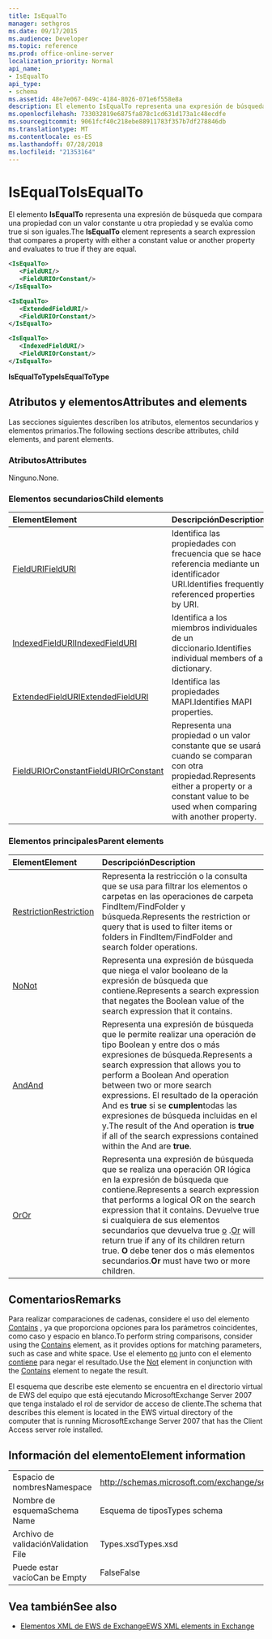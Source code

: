 ```yaml
---
title: IsEqualTo
manager: sethgros
ms.date: 09/17/2015
ms.audience: Developer
ms.topic: reference
ms.prod: office-online-server
localization_priority: Normal
api_name:
- IsEqualTo
api_type:
- schema
ms.assetid: 48e7e067-049c-4184-8026-071e6f558e8a
description: El elemento IsEqualTo representa una expresión de búsqueda que compara una propiedad con un valor constante u otra propiedad y se evalúa como true si son iguales.
ms.openlocfilehash: 733032819e6875fa878c1cd631d173a1c48ecdfe
ms.sourcegitcommit: 9061fcf40c218ebe88911783f357b7df278846db
ms.translationtype: MT
ms.contentlocale: es-ES
ms.lasthandoff: 07/28/2018
ms.locfileid: "21353164"
---
```

# <a name="isequalto"></a><span data-ttu-id="b1a69-103">IsEqualTo</span><span class="sxs-lookup"><span data-stu-id="b1a69-103">IsEqualTo</span></span>

<span data-ttu-id="b1a69-104">El elemento **IsEqualTo** representa una expresión de búsqueda que compara una propiedad con un valor constante u otra propiedad y se evalúa como true si son iguales.</span><span class="sxs-lookup"><span data-stu-id="b1a69-104">The **IsEqualTo** element represents a search expression that compares a property with either a constant value or another property and evaluates to true if they are equal.</span></span> 
  
```xml
<IsEqualTo>
   <FieldURI/>
   <FieldURIOrConstant/>
</IsEqualTo>
```

```xml
<IsEqualTo>
   <ExtendedFieldURI/>
   <FieldURIOrConstant/>
</IsEqualTo>
```

```xml
<IsEqualTo>
   <IndexedFieldURI/> 
   <FieldURIOrConstant/>
</IsEqualTo>
```

<span data-ttu-id="b1a69-105">**IsEqualToType**</span><span class="sxs-lookup"><span data-stu-id="b1a69-105">**IsEqualToType**</span></span>

## <a name="attributes-and-elements"></a><span data-ttu-id="b1a69-106">Atributos y elementos</span><span class="sxs-lookup"><span data-stu-id="b1a69-106">Attributes and elements</span></span>

<span data-ttu-id="b1a69-107">Las secciones siguientes describen los atributos, elementos secundarios y elementos primarios.</span><span class="sxs-lookup"><span data-stu-id="b1a69-107">The following sections describe attributes, child elements, and parent elements.</span></span>
  
### <a name="attributes"></a><span data-ttu-id="b1a69-108">Atributos</span><span class="sxs-lookup"><span data-stu-id="b1a69-108">Attributes</span></span>

<span data-ttu-id="b1a69-109">Ninguno.</span><span class="sxs-lookup"><span data-stu-id="b1a69-109">None.</span></span>
  
### <a name="child-elements"></a><span data-ttu-id="b1a69-110">Elementos secundarios</span><span class="sxs-lookup"><span data-stu-id="b1a69-110">Child elements</span></span>

|<span data-ttu-id="b1a69-111">**Element**</span><span class="sxs-lookup"><span data-stu-id="b1a69-111">**Element**</span></span>|<span data-ttu-id="b1a69-112">**Descripción**</span><span class="sxs-lookup"><span data-stu-id="b1a69-112">**Description**</span></span>|
|:-----|:-----|
|[<span data-ttu-id="b1a69-113">FieldURI</span><span class="sxs-lookup"><span data-stu-id="b1a69-113">FieldURI</span></span>](fielduri.md) <br/> |<span data-ttu-id="b1a69-114">Identifica las propiedades con frecuencia que se hace referencia mediante un identificador URI.</span><span class="sxs-lookup"><span data-stu-id="b1a69-114">Identifies frequently referenced properties by URI.</span></span>  <br/> |
|[<span data-ttu-id="b1a69-115">IndexedFieldURI</span><span class="sxs-lookup"><span data-stu-id="b1a69-115">IndexedFieldURI</span></span>](indexedfielduri.md) <br/> |<span data-ttu-id="b1a69-116">Identifica a los miembros individuales de un diccionario.</span><span class="sxs-lookup"><span data-stu-id="b1a69-116">Identifies individual members of a dictionary.</span></span>  <br/> |
|[<span data-ttu-id="b1a69-117">ExtendedFieldURI</span><span class="sxs-lookup"><span data-stu-id="b1a69-117">ExtendedFieldURI</span></span>](extendedfielduri.md) <br/> |<span data-ttu-id="b1a69-118">Identifica las propiedades MAPI.</span><span class="sxs-lookup"><span data-stu-id="b1a69-118">Identifies MAPI properties.</span></span>  <br/> |
|[<span data-ttu-id="b1a69-119">FieldURIOrConstant</span><span class="sxs-lookup"><span data-stu-id="b1a69-119">FieldURIOrConstant</span></span>](fielduriorconstant.md) <br/> |<span data-ttu-id="b1a69-120">Representa una propiedad o un valor constante que se usará cuando se comparan con otra propiedad.</span><span class="sxs-lookup"><span data-stu-id="b1a69-120">Represents either a property or a constant value to be used when comparing with another property.</span></span>  <br/> |
   
### <a name="parent-elements"></a><span data-ttu-id="b1a69-121">Elementos principales</span><span class="sxs-lookup"><span data-stu-id="b1a69-121">Parent elements</span></span>

|<span data-ttu-id="b1a69-122">**Element**</span><span class="sxs-lookup"><span data-stu-id="b1a69-122">**Element**</span></span>|<span data-ttu-id="b1a69-123">**Descripción**</span><span class="sxs-lookup"><span data-stu-id="b1a69-123">**Description**</span></span>|
|:-----|:-----|
|[<span data-ttu-id="b1a69-124">Restriction</span><span class="sxs-lookup"><span data-stu-id="b1a69-124">Restriction</span></span>](restriction.md) <br/> |<span data-ttu-id="b1a69-125">Representa la restricción o la consulta que se usa para filtrar los elementos o carpetas en las operaciones de carpeta FindItem/FindFolder y búsqueda.</span><span class="sxs-lookup"><span data-stu-id="b1a69-125">Represents the restriction or query that is used to filter items or folders in FindItem/FindFolder and search folder operations.</span></span>  <br/> |
|[<span data-ttu-id="b1a69-126">No</span><span class="sxs-lookup"><span data-stu-id="b1a69-126">Not</span></span>](not.md) <br/> |<span data-ttu-id="b1a69-127">Representa una expresión de búsqueda que niega el valor booleano de la expresión de búsqueda que contiene.</span><span class="sxs-lookup"><span data-stu-id="b1a69-127">Represents a search expression that negates the Boolean value of the search expression that it contains.</span></span>  <br/> |
|[<span data-ttu-id="b1a69-128">And</span><span class="sxs-lookup"><span data-stu-id="b1a69-128">And</span></span>](and.md) <br/> |<span data-ttu-id="b1a69-129">Representa una expresión de búsqueda que le permite realizar una operación de tipo Boolean y entre dos o más expresiones de búsqueda.</span><span class="sxs-lookup"><span data-stu-id="b1a69-129">Represents a search expression that allows you to perform a Boolean And operation between two or more search expressions.</span></span> <span data-ttu-id="b1a69-130">El resultado de la operación And es **true** si se **cumplen**todas las expresiones de búsqueda incluidas en el y.</span><span class="sxs-lookup"><span data-stu-id="b1a69-130">The result of the And operation is **true** if all of the search expressions contained within the And are **true**.</span></span>  <br/> |
|[<span data-ttu-id="b1a69-131">Or</span><span class="sxs-lookup"><span data-stu-id="b1a69-131">Or</span></span>](or.md) <br/> |<span data-ttu-id="b1a69-132">Representa una expresión de búsqueda que se realiza una operación OR lógica en la expresión de búsqueda que contiene.</span><span class="sxs-lookup"><span data-stu-id="b1a69-132">Represents a search expression that performs a logical OR on the search expression that it contains.</span></span> <span data-ttu-id="b1a69-133">Devuelve true si cualquiera de sus elementos secundarios que devuelva true [o](or.md) .</span><span class="sxs-lookup"><span data-stu-id="b1a69-133">[Or](or.md) will return true if any of its children return true.</span></span> <span data-ttu-id="b1a69-134">**O** debe tener dos o más elementos secundarios.</span><span class="sxs-lookup"><span data-stu-id="b1a69-134">**Or** must have two or more children.</span></span>  <br/> |
   
## <a name="remarks"></a><span data-ttu-id="b1a69-135">Comentarios</span><span class="sxs-lookup"><span data-stu-id="b1a69-135">Remarks</span></span>

<span data-ttu-id="b1a69-136">Para realizar comparaciones de cadenas, considere el uso del elemento [Contains](contains.md) , ya que proporciona opciones para los parámetros coincidentes, como caso y espacio en blanco.</span><span class="sxs-lookup"><span data-stu-id="b1a69-136">To perform string comparisons, consider using the [Contains](contains.md) element, as it provides options for matching parameters, such as case and white space.</span></span> <span data-ttu-id="b1a69-137">Use el elemento [no](not.md) junto con el elemento [contiene](contains.md) para negar el resultado.</span><span class="sxs-lookup"><span data-stu-id="b1a69-137">Use the [Not](not.md) element in conjunction with the [Contains](contains.md) element to negate the result.</span></span> 
  
<span data-ttu-id="b1a69-138">El esquema que describe este elemento se encuentra en el directorio virtual de EWS del equipo que está ejecutando MicrosoftExchange Server 2007 que tenga instalado el rol de servidor de acceso de cliente.</span><span class="sxs-lookup"><span data-stu-id="b1a69-138">The schema that describes this element is located in the EWS virtual directory of the computer that is running MicrosoftExchange Server 2007 that has the Client Access server role installed.</span></span>
  
## <a name="element-information"></a><span data-ttu-id="b1a69-139">Información del elemento</span><span class="sxs-lookup"><span data-stu-id="b1a69-139">Element information</span></span>

|||
|:-----|:-----|
|<span data-ttu-id="b1a69-140">Espacio de nombres</span><span class="sxs-lookup"><span data-stu-id="b1a69-140">Namespace</span></span>  <br/> |http://schemas.microsoft.com/exchange/services/2006/types  <br/> |
|<span data-ttu-id="b1a69-141">Nombre de esquema</span><span class="sxs-lookup"><span data-stu-id="b1a69-141">Schema Name</span></span>  <br/> |<span data-ttu-id="b1a69-142">Esquema de tipos</span><span class="sxs-lookup"><span data-stu-id="b1a69-142">Types schema</span></span>  <br/> |
|<span data-ttu-id="b1a69-143">Archivo de validación</span><span class="sxs-lookup"><span data-stu-id="b1a69-143">Validation File</span></span>  <br/> |<span data-ttu-id="b1a69-144">Types.xsd</span><span class="sxs-lookup"><span data-stu-id="b1a69-144">Types.xsd</span></span>  <br/> |
|<span data-ttu-id="b1a69-145">Puede estar vacío</span><span class="sxs-lookup"><span data-stu-id="b1a69-145">Can be Empty</span></span>  <br/> |<span data-ttu-id="b1a69-146">False</span><span class="sxs-lookup"><span data-stu-id="b1a69-146">False</span></span>  <br/> |
   
## <a name="see-also"></a><span data-ttu-id="b1a69-147">Vea también</span><span class="sxs-lookup"><span data-stu-id="b1a69-147">See also</span></span>

- [<span data-ttu-id="b1a69-148">Elementos XML de EWS de Exchange</span><span class="sxs-lookup"><span data-stu-id="b1a69-148">EWS XML elements in Exchange</span></span>](ews-xml-elements-in-exchange.md)

